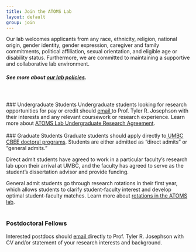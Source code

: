```yaml
---
title: Join the ATOMS Lab
layout: default
group: join
---
```


<div class="container px-2">
<div class="row">
<div class="col">

Our lab welcomes applicants from any race, ethnicity, religion, national origin, gender identity, gender expression, caregiver and family commitments, political affiliation, sexual orientation, and eligible age or disability status. Furthermore, we are committed to maintaining a supportive and collaborative lab environment.

##### See more about <a href="/static/docs/ATOMS_Lab_Policies.pdf"> our lab policies</a>.
<br>
<br>
### Undergraduate Students 
Undergraduate students looking for research opportunities for pay or credit should <a href="mailto:tjo@umbc.edu">email </a> to Prof. Tyler R. Josephson with their interests and any relevant coursework or research experience. Learn more about <a href="/static/docs/...">ATOMS Lab Undergraduate Research Agreement</a>.
<br>
<br>
### Graduate Students
Graduate students should apply directly to<a href="https://cbee.umbc.edu/academics/prospective-graduate-students/"> UMBC CBEE doctoral programs</a>. Students are either admitted as “direct admits” or “general admits.”

Direct admit students have agreed to work in a particular faculty’s research lab upon their arrival at UMBC, and the faculty has agreed to serve as the student’s dissertation advisor and provide funding. 

General admit students go through research rotations in their first year, which allows students to clarify student-faculty interest and develop optimal student-faculty matches. Learn more about <a href="/static/docs/ATOMS_Lab_Rotation_Plan.pdf">rotations in the ATOMS lab</a>. 
<br>
<br>
### Postdoctoral Fellows
Interested postdocs should <a href="mailto:tjo@umbc.edu">email </a> directly to Prof. Tyler R. Josephson with CV and/or statement of your research interests and background.
<br>
<br>




